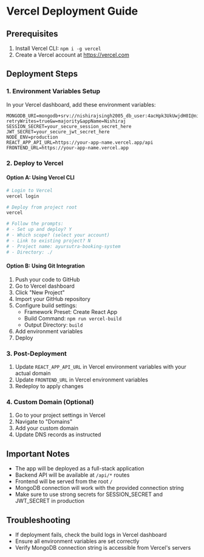 # Vercel Deployment Guide

## Prerequisites
1. Install Vercel CLI: `npm i -g vercel`
2. Create a Vercel account at https://vercel.com

## Deployment Steps

### 1. Environment Variables Setup
In your Vercel dashboard, add these environment variables:

```
MONGODB_URI=mongodb+srv://nishirajsingh2005_db_user:4acHpk3UkUwjdH0I@nishiraj.oobc3ow.mongodb.net/ayursutra?retryWrites=true&w=majority&appName=Nishiraj
SESSION_SECRET=your_secure_session_secret_here
JWT_SECRET=your_secure_jwt_secret_here
NODE_ENV=production
REACT_APP_API_URL=https://your-app-name.vercel.app/api
FRONTEND_URL=https://your-app-name.vercel.app
```

### 2. Deploy to Vercel

#### Option A: Using Vercel CLI
```bash
# Login to Vercel
vercel login

# Deploy from project root
vercel

# Follow the prompts:
# - Set up and deploy? Y
# - Which scope? (select your account)
# - Link to existing project? N
# - Project name: ayursutra-booking-system
# - Directory: ./
```

#### Option B: Using Git Integration
1. Push your code to GitHub
2. Go to Vercel dashboard
3. Click "New Project"
4. Import your GitHub repository
5. Configure build settings:
   - Framework Preset: Create React App
   - Build Command: `npm run vercel-build`
   - Output Directory: `build`
6. Add environment variables
7. Deploy

### 3. Post-Deployment
1. Update `REACT_APP_API_URL` in Vercel environment variables with your actual domain
2. Update `FRONTEND_URL` in Vercel environment variables
3. Redeploy to apply changes

### 4. Custom Domain (Optional)
1. Go to your project settings in Vercel
2. Navigate to "Domains"
3. Add your custom domain
4. Update DNS records as instructed

## Important Notes
- The app will be deployed as a full-stack application
- Backend API will be available at `/api/*` routes
- Frontend will be served from the root `/`
- MongoDB connection will work with the provided connection string
- Make sure to use strong secrets for SESSION_SECRET and JWT_SECRET in production

## Troubleshooting
- If deployment fails, check the build logs in Vercel dashboard
- Ensure all environment variables are set correctly
- Verify MongoDB connection string is accessible from Vercel's servers